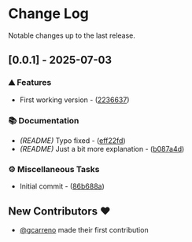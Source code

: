 # Change Log

Notable changes up to the last release.

## [0.0.1] - 2025-07-03

### ⛰️  Features

- First working version - ([2236637](https://github.com/gcarreno/go-randomhash/commit/2236637bdeab1d99c4af85cfb4e658102865c687))

### 📚 Documentation

- *(README)* Typo fixed - ([eff22fd](https://github.com/gcarreno/go-randomhash/commit/eff22fdecc77316cc7bfd935d82f39bebb507586))
- *(README)* Just a bit more explanation - ([b087a4d](https://github.com/gcarreno/go-randomhash/commit/b087a4d71a0a75312a8614b5eca18dc4adfc9869))

### ⚙️ Miscellaneous Tasks

- Initial commit - ([86b688a](https://github.com/gcarreno/go-randomhash/commit/86b688a5064d665e79ac840af848b726d9dccace))

## New Contributors ❤️

* [@gcarreno](https://github.com/gcarreno) made their first contribution

